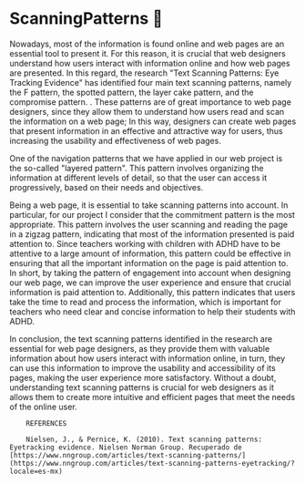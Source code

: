 # ScanningPatterns :eyes:

Nowadays, most of the information is found online and web pages are an essential tool to present it. For this reason, it is crucial that web designers understand how users interact with information online and how web pages are presented. In this regard, the research "Text Scanning Patterns: Eye Tracking Evidence" has identified four main text scanning patterns, namely the F pattern, the spotted pattern, the layer cake pattern, and the compromise pattern. . These patterns are of great importance to web page designers, since they allow them to understand how users read and scan the information on a web page; In this way, designers can create web pages that present information in an effective and attractive way for users, thus increasing the usability and effectiveness of web pages.

One of the navigation patterns that we have applied in our web project is the so-called "layered pattern". This pattern involves organizing the information at different levels of detail, so that the user can access it progressively, based on their needs and objectives.

Being a web page, it is essential to take scanning patterns into account. In particular, for our project I consider that the commitment pattern is the most appropriate. This pattern involves the user scanning and reading the page in a zigzag pattern, indicating that most of the information presented is paid attention to. Since teachers working with children with ADHD have to be attentive to a large amount of information, this pattern could be effective in ensuring that all the important information on the page is paid attention to. In short, by taking the pattern of engagement into account when designing our web page, we can improve the user experience and ensure that crucial information is paid attention to. Additionally, this pattern indicates that users take the time to read and process the information, which is important for teachers who need clear and concise information to help their students with ADHD.

In conclusion, the text scanning patterns identified in the research are essential for web page designers, as they provide them with valuable information about how users interact with information online, in turn, they can use this information to improve the usability and accessibility of its pages, making the user experience more satisfactory. Without a doubt, understanding text scanning patterns is crucial for web designers as it allows them to create more intuitive and efficient pages that meet the needs of the online user.

        REFERENCES 

        Nielsen, J., & Pernice, K. (2010). Text scanning patterns: Eyetracking evidence. Nielsen Norman Group. Recuperado de [https://www.nngroup.com/articles/text-scanning-patterns/](https://www.nngroup.com/articles/text-scanning-patterns-eyetracking/?locale=es-mx)
